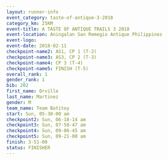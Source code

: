 ```yaml
---
layout: runner-info 
event_category: taste-of-antique-3-2018 
category_km: 25KM 
event-title: A TASTE OF ANTIQUE TRAILS 3 2018 
event-location: Aningalan San Remegio Antique Philippines 
event-logo: 
event-date: 2018-02-11 
checkpoint-name2: AS1, CP 1 (T-2) 
checkpoint-name3: AS3, CP 2 (T-3) 
checkpoint-name4: CP 3 (T-4) 
checkpoint-name5: FINISH (T-5) 
overall_rank: 1
gender_rank: 1
bib: 202
first_name: Orville
last_name: Martinez
gender: M
team_name: Team Botitoy
start: Sun, 05-30-00 am
checkpoint2: Sun, 06-18-14 am
checkpoint3: Sun, 07-58-47 am
checkpoint4: Sun, 09-06-45 am
checkpoint5: Sun, 09-21-00 am
finish: 3-51-00
status: FINISHER
---
```

